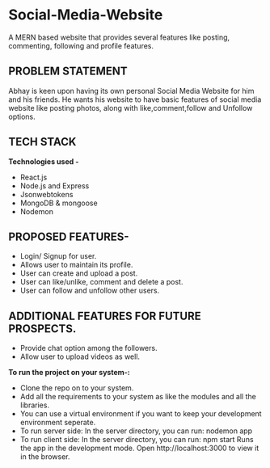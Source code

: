 # Social-Media-Website
A MERN based website that provides several features like posting, commenting, following and profile features.

## **PROBLEM STATEMENT**

Abhay is keen upon having its own personal Social Media Website for him and his friends. He wants his website to have basic features of social media website like posting photos, along with like,comment,follow and Unfollow options.

## **TECH STACK**

**Technologies used -**
- React.js
- Node.js and Express
- Jsonwebtokens
- MongoDB & mongoose
- Nodemon

## **PROPOSED FEATURES-**

- Login/ Signup for user.
- Allows user to maintain its profile.
- User can create and upload a post.
- User can like/unlike, comment and delete a post.
- User can follow and unfollow other users.
  
## **ADDITIONAL FEATURES FOR FUTURE PROSPECTS.**
- Provide chat option among the followers.
- Allow user to upload videos as well.

 **To run the project on your system-:**

- Clone the repo on to your system.
- Add all the requirements to your system as like the modules and all the libraries.
- You can use a virtual environment if you want to keep your development environment seperate.
- To run server side:
In the server directory, you can run:
nodemon app
- To run client side:
In the server directory, you can run:
npm start
Runs the app in the development mode.
Open http://localhost:3000 to view it in the browser.
